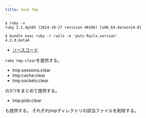 ```yaml
---
title: task Tmp
---
```


```
$ ruby -v
ruby 2.1.4p265 (2014-10-27 revision 48166) [x86_64-darwin14.0]
```

```
$ bundle exec ruby -r rails -e 'puts Rails.version'
4.2.0.beta4
```

* [ソースコード](https://github.com/rails/rails/blob/v4.2.0.beta4/railties/lib/rails/tasks/tmp.rake)

`rake tmp:clear`を提供する。

* tmp:sessions:clear
* tmp:cache:clear
* tmp:sockets:clear

の3つをまとめて提供する。

* tmp:pids:clear

も提供する。
それぞれtmpディレクトリの該当ファイルを削除する。
